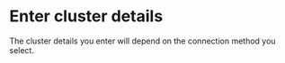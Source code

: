# Enter cluster details

The cluster details you enter will depend on the connection method you select.
